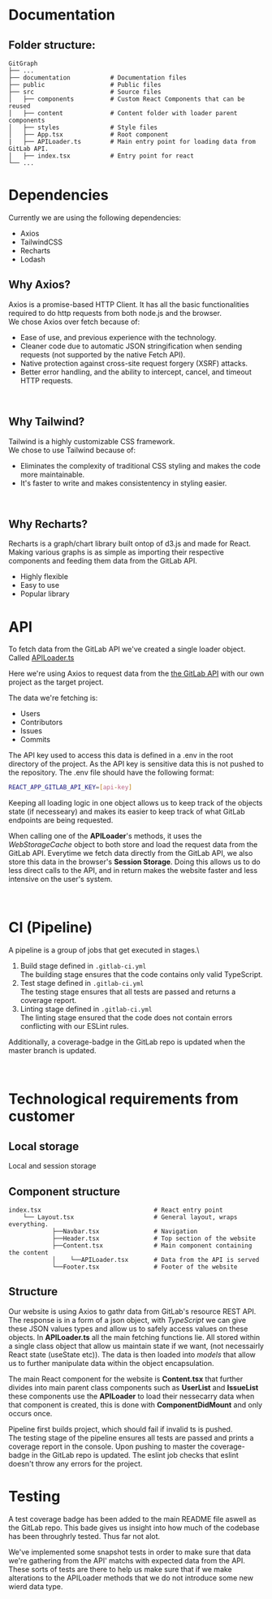 # Documentation

## Folder structure:

    GitGraph
    ├── ...
    ├── documentation           # Documentation files
    ├── public                  # Public files
    ├── src                     # Source files
    │   ├── components          # Custom React Components that can be reused
    │   ├── content             # Content folder with loader parent components
    │   ├── styles              # Style files
    │   ├── App.tsx             # Root component
    |   ├── APILoader.ts        # Main entry point for loading data from GitLab API.
    │   ├── index.tsx           # Entry point for react
    └── ...

# Dependencies

Currently we are using the following dependencies:

- Axios
- TailwindCSS
- Recharts
- Lodash

## Why Axios?

Axios is a promise-based HTTP Client. It has all the basic functionalities required to do http requests from both node.js and the browser.\
We chose Axios over fetch because of:

- Ease of use, and previous experience with the technology.
- Cleaner code due to automatic JSON stringification when sending requests (not supported by the native Fetch API).
- Native protection against cross-site request forgery (XSRF) attacks.
- Better error handling, and the ability to intercept, cancel, and timeout HTTP requests.

<br/>

## Why Tailwind?

Tailwind is a highly customizable CSS framework.\
We chose to use Tailwind because of:

- Eliminates the complexity of traditional CSS styling and makes the code more maintainable.
- It's faster to write and makes consistentency in styling easier.

<br/>

## Why Recharts?

Recharts is a graph/chart library built ontop of d3.js and made for React. Making various graphs is as simple as importing their respective components and feeding them data from the GitLab API.

- Highly flexible
- Easy to use
- Popular library

# API

To fetch data from the GitLab API we've created a single loader object. Called [APILoader.ts](./../src/APILoader.ts)

Here we're using Axios to request data from the [the GitLab API](https://docs.gitlab.com/ee/api/api_resources.html) with our own project as the target project.

The data we're fetching is:

- Users
- Contributors
- Issues
- Commits

The API key used to access this data is defined in a .env in the root directory of the project. As the API key is sensitive data this is not pushed to the repository.
The .env file should have the following format:

```sh
REACT_APP_GITLAB_API_KEY=[api-key]
```

Keeping all loading logic in one object allows us to keep track of the objects state (if necesseary) and makes its easier to keep track of what GitLab endpoints are being requested.

When calling one of the **APILoader**'s methods, it uses the _WebStorageCache_ object to both store and load the request data from the GitLab API. Everytime we fetch data directly from the GitLab API, we also store this data in the browser's **Session Storage**. Doing this allows us to do less direct calls to the API, and in return makes the website faster and less intensive on the user's system.

<br/>

# CI (Pipeline)

A pipeline is a group of jobs that get executed in stages.\

1. Build stage defined in `.gitlab-ci.yml`\
   The building stage ensures that the code contains only valid TypeScript.
2. Test stage defined in `.gitlab-ci.yml`\
   The testing stage ensures that all tests are passed and returns a coverage report.
3. Linting stage defined in `.gitlab-ci.yml`\
   The linting stage ensured that the code does not contain errors conflicting with our ESLint rules.

Additionally, a coverage-badge in the GitLab repo is updated when the master branch is updated.

<br/>

# Technological requirements from customer

## Local storage

Local and session storage

## Component structure

    index.tsx                               # React entry point
        └── Layout.tsx                      # General layout, wraps everything.
                ├──Navbar.tsx               # Navigation
                ├──Header.tsx               # Top section of the website
                ├──Content.tsx              # Main component containing the content
                │    └──APILoader.tsx       # Data from the API is served
                └──Footer.tsx               # Footer of the website

## Structure

Our website is using Axios to gathr data from GitLab's resource REST API. The response is in a form of a json object, with _TypeScript_ we can give these JSON values types and allow us to safely access values on these objects. In **APILoader.ts** all the main fetching functions lie. All stored within a single class object that allow us maintain state if we want, (not necessairly React state (useState etc)). The data is then loaded into _models_ that allow us to further manipulate data within the object encapsulation.

The main React component for the website is **Content.tsx** that further divides into main parent class components such as **UserList** and **IssueList** these components use the **APILoader** to load their nessecarry data when that component is created, this is done with **ComponentDidMount** and only occurs once.

Pipeline first builds project, which should fail if invalid ts is pushed.  
The testing stage of the pipeline ensures all tests are passed and prints a coverage report in the console.
Upon pushing to master the coverage-badge in the GitLab repo is updated.
The eslint job checks that eslint doesn't throw any errors for the project.
<br/>

# Testing

A test coverage badge has been added to the main README file aswell as the GitLab repo. This bade gives us insight into how much of the codebase has been throughrly tested. Thus far not alot.

We've implemented some snapshot tests in order to make sure that data we're gathering from the API' matchs with expected data from the API. These sorts of tests are there to help us make sure that if we make alterations to the APILoader methods that we do not introduce some new wierd data type.
